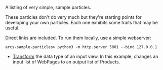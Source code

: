 A listing of very simple, sample particles.

These particles don't do very much but they're starting points for developing
your own particles. Each one exhibits some traits that may be useful.

Direct links are included. To run them locally, use a simple webserver:

	arcs-sample-particles> python3 -m http.server 5001 --bind 127.0.0.1

* [Transform](https://smalls.github.io/arcs-sample-particles/transform-particle)
  the data type of an input view. In this example, changes an input list of
  WebPages to an output list of Products.